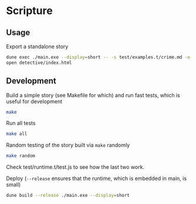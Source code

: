 
# Scripture

## Usage

Export a standalone story

```sh
dune exec ./main.exe --display=short -- -s test/examples.t/crime.md -o detective
open detective/index.html
```

## Development

Build a simple story (see Makefile for which) and run fast tests, which is useful for development

```sh
make
```

Run all tests

```sh
make all
```

Random testing of the story built via `make` randomly

```sh
make random
```

Check test/runtime.t/test.js to see how the last two work.

Deploy (`--release` ensures that the runtime, which is embedded in main, is small)

```sh
dune build --release ./main.exe --display=short
```